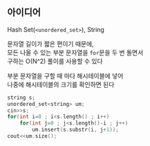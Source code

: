 ## 아이디어
Hash Set(`<unordered_set>`), String  
  
문자열 길이가 짧은 편이기 때문에,  
모든 나올 수 있는 부분 문자열을 `for`문을 두 번 돌면서  
구하는 O(N^2) 풀이를 사용할 수 있다  
  
부분 문자열을 구할 때 마다 해시테이블에 넣어  
나중에 해시테이블의 크기를 확인하면 된다
```cpp
string s;
unordered_set<string> um;
cin>>s;
for(int i=0 ; i<s.length() ; i++)
	for(int j=0 ; j<s.length()-i ; j++)
		um.insert(s.substr(i, j+1));
cout<<um.size();
```

